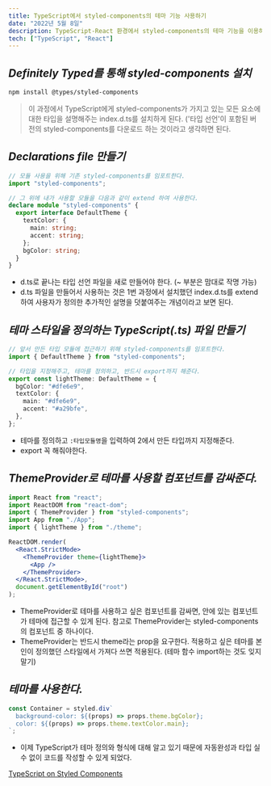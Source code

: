 ```yaml
---
title: TypeScript에서 styled-components의 테마 기능 사용하기
date: "2022년 5월 8일"
description: TypeScript-React 환경에서 styled-components의 테마 기능을 이용하여 다크모드와 라이트모드를 구현하려면?
tech: ["TypeScript", "React"]
---
```


## _Definitely Typed를 통해 styled-components 설치_

```bash
npm install @types/styled-components
```

> 이 과정에서 TypeScript에게 styled-components가 가지고 있는 모든 요소에 대한 타입을 설명해주는 index.d.ts를 설치하게 된다. ('타입 선언'이 포함된 버전의 styled-components를 다운로드 하는 것이라고 생각하면 된다.

## _Declarations file 만들기_

```typescript
// 모듈 사용을 위해 기존 styled-components를 임포트한다.
import "styled-components";

// 그 위에 내가 사용할 모듈을 다음과 같이 extend 하여 사용한다.
declare module "styled-components" {
  export interface DefaultTheme {
    textColor: {
      main: string;
      accent: string;
    };
    bgColor: string;
  }
}
```

- d.ts로 끝나는 타입 선언 파일을 새로 만들어야 한다. (~ 부분은 맘대로 작명 가능)
- d.ts 파일을 만들어서 사용하는 것은 1번 과정에서 설치했던 index.d.ts를 extend하여 사용자가 정의한 추가적인 설명을 덧붙여주는 개념이라고 보면 된다.

## _테마 스타일을 정의하는 TypeScript(.ts) 파일 만들기_

```typescript
// 앞서 만든 타입 모듈에 접근하기 위해 styled-components를 임포트한다.
import { DefaultTheme } from "styled-components";

// 타입을 지정해주고, 테마를 정의하고, 반드시 export까지 해준다.
export const lightTheme: DefaultTheme = {
  bgColor: "#dfe6e9",
  textColor: {
    main: "#dfe6e9",
    accent: "#a29bfe",
  },
};
```

- 테마를 정의하고 `:타입모듈명`을 입력하여 2에서 만든 타입까지 지정해준다.
- export 꼭 해줘야한다.

## _ThemeProvider로 테마를 사용할 컴포넌트를 감싸준다._

```jsx
import React from "react";
import ReactDOM from "react-dom";
import { ThemeProvider } from "styled-components";
import App from "./App";
import { lightTheme } from "./theme";

ReactDOM.render(
  <React.StrictMode>
    <ThemeProvider theme={lightTheme}>
      <App />
    </ThemeProvider>
  </React.StrictMode>,
  document.getElementById("root")
);
```

- ThemeProvider로 테마를 사용하고 싶은 컴포넌트를 감싸면, 안에 있는 컴포넌트가 테마에 접근할 수 있게 된다. 참고로 ThemeProvider는 styled-components의 컴포넌트 중 하나이다.
- ThemeProvider는 반드시 theme라는 prop을 요구한다. 적용하고 싶은 테마를 본인이 정의했던 스타일에서 가져다 쓰면 적용된다. (테마 함수 import하는 것도 잊지 말기)

## _테마를 사용한다._

```jsx
const Container = styled.div`
  background-color: ${(props) => props.theme.bgColor};
  color: ${(props) => props.theme.textColor.main};
`;
```

- 이제 TypeScript가 테마 정의와 형식에 대해 알고 있기 때문에 자동완성과 타입 실수 없이 코드를 작성할 수 있게 되었다.

[TypeScript on Styled Components](https://styled-components.com/docs/api#typescript)

